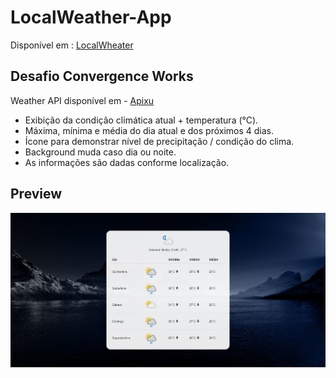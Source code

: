 # LocalWeather-App

Disponível em : [LocalWheater](https://hspacheco.github.io/LocalWeather-App/)

## Desafio Convergence Works

Weather API disponível em - [Apixu](https://www.apixu.com/)

* Exibição da condição climática atual + temperatura (°C).
* Máxima, mínima e média do dia atual e dos próximos 4 dias.
* Ícone para demonstrar nível de precipitação / condição do clima.
* Background muda caso dia ou noite.
* As informações são dadas conforme localização.

## Preview

![Preview](img/website.png)
